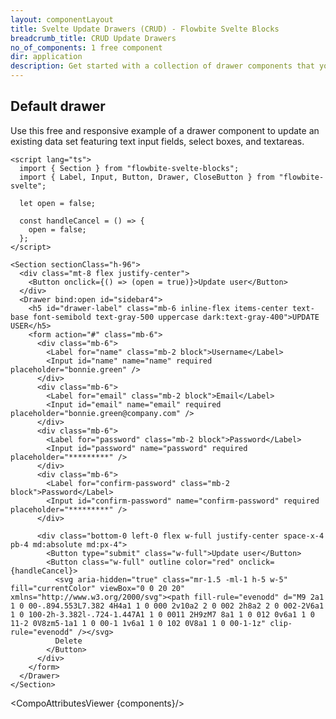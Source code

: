 ```yaml
---
layout: componentLayout
title: Svelte Update Drawers (CRUD) - Flowbite Svelte Blocks
breadcrumb_title: CRUD Update Drawers
no_of_components: 1 free component
dir: application
description: Get started with a collection of drawer components that you can use to update existing data sets from your database inside your dashboard.
---
```


<script>
  import { TableProp, TableDefaultRow, CompoAttributesViewer } from '../utils'
  const components = 'Section'
</script>

## Default drawer

Use this free and responsive example of a drawer component to update an existing data set featuring text input fields, select boxes, and textareas.

```svelte example hideResponsiveButtons
<script lang="ts">
  import { Section } from "flowbite-svelte-blocks";
  import { Label, Input, Button, Drawer, CloseButton } from "flowbite-svelte";

  let open = false;

  const handleCancel = () => {
    open = false;
  };
</script>

<Section sectionClass="h-96">
  <div class="mt-8 flex justify-center">
    <Button onclick={() => (open = true)}>Update user</Button>
  </div>
  <Drawer bind:open id="sidebar4">
    <h5 id="drawer-label" class="mb-6 inline-flex items-center text-base font-semibold text-gray-500 uppercase dark:text-gray-400">UPDATE USER</h5>
    <form action="#" class="mb-6">
      <div class="mb-6">
        <Label for="name" class="mb-2 block">Username</Label>
        <Input id="name" name="name" required placeholder="bonnie.green" />
      </div>
      <div class="mb-6">
        <Label for="email" class="mb-2 block">Email</Label>
        <Input id="email" name="email" required placeholder="bonnie.green@company.com" />
      </div>
      <div class="mb-6">
        <Label for="password" class="mb-2 block">Password</Label>
        <Input id="password" name="password" required placeholder="*********" />
      </div>
      <div class="mb-6">
        <Label for="confirm-password" class="mb-2 block">Password</Label>
        <Input id="confirm-password" name="confirm-password" required placeholder="*********" />
      </div>

      <div class="bottom-0 left-0 flex w-full justify-center space-x-4 pb-4 md:absolute md:px-4">
        <Button type="submit" class="w-full">Update user</Button>
        <Button class="w-full" outline color="red" onclick={handleCancel}>
          <svg aria-hidden="true" class="mr-1.5 -ml-1 h-5 w-5" fill="currentColor" viewBox="0 0 20 20" xmlns="http://www.w3.org/2000/svg"><path fill-rule="evenodd" d="M9 2a1 1 0 00-.894.553L7.382 4H4a1 1 0 000 2v10a2 2 0 002 2h8a2 2 0 002-2V6a1 1 0 100-2h-3.382l-.724-1.447A1 1 0 0011 2H9zM7 8a1 1 0 012 0v6a1 1 0 11-2 0V8zm5-1a1 1 0 00-1 1v6a1 1 0 102 0V8a1 1 0 00-1-1z" clip-rule="evenodd" /></svg>
          Delete
        </Button>
      </div>
    </form>
  </Drawer>
</Section>
```

<CompoAttributesViewer {components}/>
